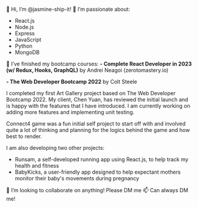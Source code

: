 👋 Hi, I’m @jasmine-ship-it!
👀 I’m passionate about:
- React.js
- Node.js
- Express
- JavaScript
- Python
- MongoDB

🌱 I’ve finished my bootcamp courses:
**- Complete React Developer in 2023 (w/ Redux, Hooks, GraphQL)** by Andrei Neagoi (zerotomastery.io)

**- The Web Developer Bootcamp 2022** by Colt Steele

I completed my first Art Gallery project based on The Web Developer Bootcamp 2022. My client, Chen Yuan, has reviewed the initial launch and is happy with the features that I have introduced. I am currently working on adding more features and implementing unit testing.

Connect4 game was a fun initial self project to start off with and involved quite a lot of thinking and planning for the logics behind the game and how best to render.

I am also developing two other projects:
- Runsam, a self-developed running app using React.js, to help track my health and fitness
- BabyKicks, a user-friendly app designed to help expectant mothers monitor their baby's movements during pregnancy

💞️ I’m looking to collaborate on anything! Please DM me
📫 Can always DM me!

